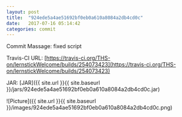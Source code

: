 ```yaml
---
layout: post
title:  "924ede5a4ae51692bf0eb0a610a8084a2db4cd0c"
date:   2017-07-16 05:14:42
categories: commit
---
```


Commit Massage: fixed script  

Travis-CI URL: [https://travis-ci.org/THS-on/lernstickWelcome/builds/254073423](https://travis-ci.org/THS-on/lernstickWelcome/builds/254073423)

JAR: [JAR]({{ site.url }}{{ site.baseurl }}/jars/924ede5a4ae51692bf0eb0a610a8084a2db4cd0c.jar)

![Picture]({{ site.url }}{{ site.baseurl }}/images/924ede5a4ae51692bf0eb0a610a8084a2db4cd0c.png)

